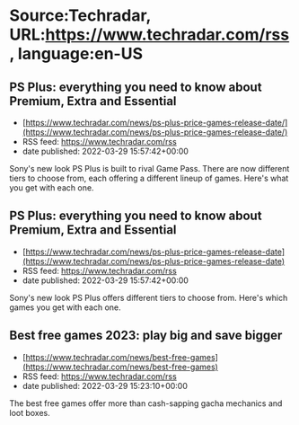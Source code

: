 # Source:Techradar, URL:https://www.techradar.com/rss, language:en-US

## PS Plus: everything you need to know about Premium, Extra and Essential
 - [https://www.techradar.com/news/ps-plus-price-games-release-date/](https://www.techradar.com/news/ps-plus-price-games-release-date/)
 - RSS feed: https://www.techradar.com/rss
 - date published: 2022-03-29 15:57:42+00:00

Sony's new look PS Plus is built to rival Game Pass. There are now different tiers to choose from, each offering a different lineup of games. Here's what you get with each one.

## PS Plus: everything you need to know about Premium, Extra and Essential
 - [https://www.techradar.com/news/ps-plus-price-games-release-date](https://www.techradar.com/news/ps-plus-price-games-release-date)
 - RSS feed: https://www.techradar.com/rss
 - date published: 2022-03-29 15:57:42+00:00

Sony's new look PS Plus offers different tiers to choose from. Here's which games you get with each one.

## Best free games 2023: play big and save bigger
 - [https://www.techradar.com/news/best-free-games](https://www.techradar.com/news/best-free-games)
 - RSS feed: https://www.techradar.com/rss
 - date published: 2022-03-29 15:23:10+00:00

The best free games offer more than cash-sapping gacha mechanics and loot boxes.

